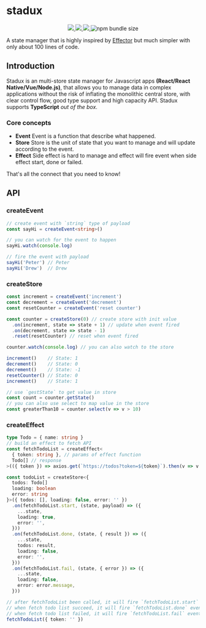 # stadux

<p align="center">
  <a href="https://codeclimate.com/github/stadux/stadux/maintainability">
    <img src="https://api.codeclimate.com/v1/badges/a39de525b9dcfcb2e755/maintainability" />
  </a>

  <a href="https://circleci.com/gh/stadux/stadux">
    <img src="https://circleci.com/gh/stadux/stadux.svg?style=svg" />
  </a>

  <a href="https://codecov.io/gh/stadux/stadux">
    <img src="https://codecov.io/gh/stadux/stadux/branch/master/graph/badge.svg" />
  </a>

  <img alt="npm bundle size" src="https://img.shields.io/bundlephobia/minzip/stadux">
</p>

A state manager that is highly inspired by [Effector](https://github.com/zerobias/effector) but much simpler with only about 100 lines of code.


## Introduction

Stadux is an multi-store state manager for Javascript apps **(React/React Native/Vue/Node.js)**, that allows you to manage data in complex applications without the risk of inflating the monolithic central store, with clear control flow, good type support and high capacity API. Stadux supports **TypeScript** _out of the box_.

### Core concepts

- **Event** Event is a function that describe what happened.
- **Store** Store is the unit of state that you want to manage and will update according to the event.
- **Effect** Side effect is hard to manage and effect will fire event when side effect start, done or failed.

That's all the connect that you need to know!

## API

### createEvent
```typescript
// create event with `string` type of payload
const sayHi = createEvent<string>()

// you can watch for the event to happen
sayHi.watch(console.log)

// fire the event with payload
sayHi('Peter') // Peter
sayHi('Drew')  // Drew
```

### createStore
```typescript
const increment = createEvent('increment')
const decrement = createEvent('decrement')
const resetCounter = createEvent('reset counter')

const counter = createStore(0) // create store with init value
  .on(increment, state => state + 1) // update when event fired
  .on(decrement, state => state - 1)
  .reset(resetCounter) // reset when event fired

counter.watch(console.log) // you can also watch to the store

increment()    // State: 1
decrement()    // State: 0
decrement()    // State: -1
resetCounter() // State: 0
increment()    // State: 1

// use `gestState` to get value in store
const count = counter.getState()
// you can also use select to map value in the store
const greaterThan10 = counter.select(v => v > 10)
```

### createEffect
```typescript
type Todo = { name: string }
// build an effect to fetch API
const fetchTodoList = createEffect<
  { token: string }, // params of effect function
  Todo[] // response
>(({ token }) => axios.get(`https://todos?token=${token}`).then(v => v.data))

const todoList = createStore<{
  todos: Todo[]
  loading: boolean
  error: string
}>({ todos: [], loading: false, error: '' })
  .on(fetchTodoList.start, (state, payload) => ({
    ...state,
    loading: true,
    error: '',
  }))
  .on(fetchTodoList.done, (state, { result }) => ({
    ...state,
    todos: result,
    loading: false,
    error: '',
  }))
  .on(fetchTodoList.fail, (state, { error }) => ({
    ...state,
    loading: false,
    error: error.message,
  }))

// after fetchTodoList been called, it will fire `fetchTodoList.start`
// when fetch todo list succeed, it will fire `fetchTodoList.done` event with respond value
// when fetch todo list failed, it will fire `fetchTodoList.fail` event with error reason
fetchTodoList({ token: '' })
```
